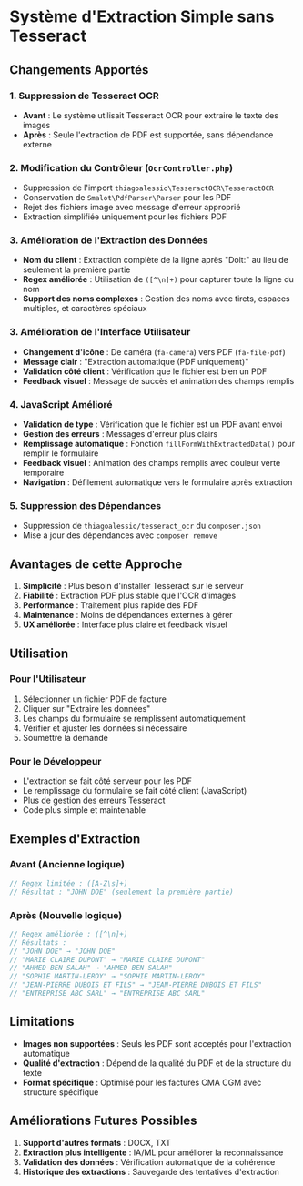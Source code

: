# Système d'Extraction Simple sans Tesseract

## Changements Apportés

### 1. Suppression de Tesseract OCR
- **Avant** : Le système utilisait Tesseract OCR pour extraire le texte des images
- **Après** : Seule l'extraction de PDF est supportée, sans dépendance externe

### 2. Modification du Contrôleur (`OcrController.php`)
- Suppression de l'import `thiagoalessio\TesseractOCR\TesseractOCR`
- Conservation de `Smalot\PdfParser\Parser` pour les PDF
- Rejet des fichiers image avec message d'erreur approprié
- Extraction simplifiée uniquement pour les fichiers PDF

### 3. Amélioration de l'Extraction des Données
- **Nom du client** : Extraction complète de la ligne après "Doit:" au lieu de seulement la première partie
- **Regex améliorée** : Utilisation de `([^\n]+)` pour capturer toute la ligne du nom
- **Support des noms complexes** : Gestion des noms avec tirets, espaces multiples, et caractères spéciaux

### 3. Amélioration de l'Interface Utilisateur
- **Changement d'icône** : De caméra (`fa-camera`) vers PDF (`fa-file-pdf`)
- **Message clair** : "Extraction automatique (PDF uniquement)"
- **Validation côté client** : Vérification que le fichier est bien un PDF
- **Feedback visuel** : Message de succès et animation des champs remplis

### 4. JavaScript Amélioré
- **Validation de type** : Vérification que le fichier est un PDF avant envoi
- **Gestion des erreurs** : Messages d'erreur plus clairs
- **Remplissage automatique** : Fonction `fillFormWithExtractedData()` pour remplir le formulaire
- **Feedback visuel** : Animation des champs remplis avec couleur verte temporaire
- **Navigation** : Défilement automatique vers le formulaire après extraction

### 5. Suppression des Dépendances
- Suppression de `thiagoalessio/tesseract_ocr` du `composer.json`
- Mise à jour des dépendances avec `composer remove`

## Avantages de cette Approche

1. **Simplicité** : Plus besoin d'installer Tesseract sur le serveur
2. **Fiabilité** : Extraction PDF plus stable que l'OCR d'images
3. **Performance** : Traitement plus rapide des PDF
4. **Maintenance** : Moins de dépendances externes à gérer
5. **UX améliorée** : Interface plus claire et feedback visuel

## Utilisation

### Pour l'Utilisateur
1. Sélectionner un fichier PDF de facture
2. Cliquer sur "Extraire les données"
3. Les champs du formulaire se remplissent automatiquement
4. Vérifier et ajuster les données si nécessaire
5. Soumettre la demande

### Pour le Développeur
- L'extraction se fait côté serveur pour les PDF
- Le remplissage du formulaire se fait côté client (JavaScript)
- Plus de gestion des erreurs Tesseract
- Code plus simple et maintenable

## Exemples d'Extraction

### Avant (Ancienne logique)
```php
// Regex limitée : ([A-Z\s]+)
// Résultat : "JOHN DOE" (seulement la première partie)
```

### Après (Nouvelle logique)
```php
// Regex améliorée : ([^\n]+)
// Résultats :
// "JOHN DOE" → "JOHN DOE"
// "MARIE CLAIRE DUPONT" → "MARIE CLAIRE DUPONT"
// "AHMED BEN SALAH" → "AHMED BEN SALAH"
// "SOPHIE MARTIN-LEROY" → "SOPHIE MARTIN-LEROY"
// "JEAN-PIERRE DUBOIS ET FILS" → "JEAN-PIERRE DUBOIS ET FILS"
// "ENTREPRISE ABC SARL" → "ENTREPRISE ABC SARL"
```

## Limitations

- **Images non supportées** : Seuls les PDF sont acceptés pour l'extraction automatique
- **Qualité d'extraction** : Dépend de la qualité du PDF et de la structure du texte
- **Format spécifique** : Optimisé pour les factures CMA CGM avec structure spécifique

## Améliorations Futures Possibles

1. **Support d'autres formats** : DOCX, TXT
2. **Extraction plus intelligente** : IA/ML pour améliorer la reconnaissance
3. **Validation des données** : Vérification automatique de la cohérence
4. **Historique des extractions** : Sauvegarde des tentatives d'extraction
